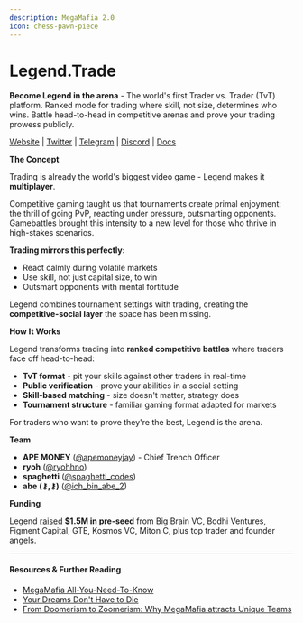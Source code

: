 ```yaml
---
description: MegaMafia 2.0
icon: chess-pawn-piece
---
```


# Legend.Trade

**Become Legend in the arena** - The world's first Trader vs. Trader (TvT) platform. Ranked mode for trading where skill, not size, determines who wins. Battle head-to-head in competitive arenas and prove your trading prowess publicly.

[Website](https://legend.trade) | [Twitter](https://x.com/legenddottrade) | [Telegram](https://t.me/+mGMVS-seE0gwNzkx) | [Discord](https://discord.com/invite/BjMumzGG?event=1432396979186565272) | [Docs](https://docs.legend.trade/)

**The Concept**

Trading is already the world's biggest video game - Legend makes it **multiplayer**.

Competitive gaming taught us that tournaments create primal enjoyment: the thrill of going PvP, reacting under pressure, outsmarting opponents. Gamebattles brought this intensity to a new level for those who thrive in high-stakes scenarios.

**Trading mirrors this perfectly:**

* React calmly during volatile markets
* Use skill, not just capital size, to win
* Outsmart opponents with mental fortitude

Legend combines tournament settings with trading, creating the **competitive-social layer** the space has been missing.

**How It Works**

Legend transforms trading into **ranked competitive battles** where traders face off head-to-head:

* **TvT format** - pit your skills against other traders in real-time
* **Public verification** - prove your abilities in a social setting
* **Skill-based matching** - size doesn't matter, strategy does
* **Tournament structure** - familiar gaming format adapted for markets

For traders who want to prove they're the best, Legend is the arena.

**Team**

* **APE MONEY** ([@apemoneyjay](https://x.com/apemoneyjay)) - Chief Trench Officer
* **ryoh** ([@ryohhno](https://x.com/ryohhno))
* **spaghetti** ([@spaghetti\_codes](https://x.com/spaghetti_codes))
* **abe (⚷,⚷)** ([@ich\_bin\_abe\_2](https://x.com/ich_bin_abe_2))

**Funding**

Legend [raised](https://x.com/legendtrade/status/1978826897833275721) **$1.5M in pre-seed** from Big Brain VC, Bodhi Ventures, Figment Capital, GTE, Kosmos VC, Miton C, plus top trader and founder angels.

***

#### Resources & Further Reading

* [MegaMafia All-You-Need-To-Know](https://www.notion.so/MegaMafia-All-You-Need-To-Know-28ee7cdafcdc8036a205f56aa99c1e06)
* [Your Dreams Don't Have to Die](https://x.com/amiralmaimani/status/1965808078349107444)
* [From Doomerism to Zoomerism: Why MegaMafia attracts Unique Teams](https://x.com/castle_labs/status/1966525159717671151)
